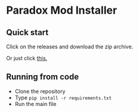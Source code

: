 # Paradox Mod Installer

## Quick start
Click on the releases and download the zip archive.

Or just click [this.](https://github.com/NZAYc/PDX-Mod-Installer/releases/tag/release)

## Running from code
- Clone the repository
- Type `pip install -r requirements.txt`
- Run the main file


